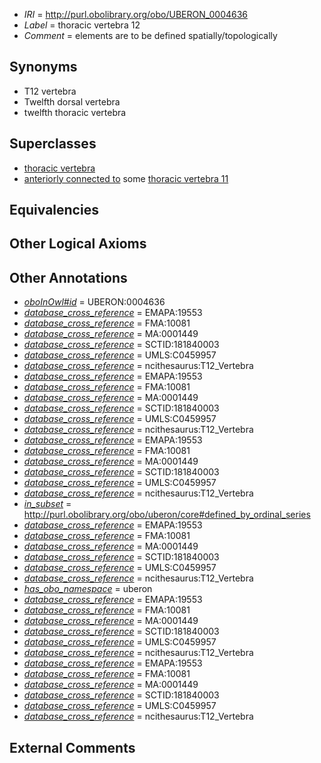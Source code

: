  * *IRI* = http://purl.obolibrary.org/obo/UBERON_0004636
 * *Label* = thoracic vertebra 12
 * *Comment* = elements are to be defined spatially/topologically

## Synonyms

 * T12 vertebra
 * Twelfth dorsal vertebra
 * twelfth thoracic vertebra

## Superclasses

 * [thoracic vertebra](../../UBERON/47/UBERON_0002347.md)
 * [anteriorly connected to](../../core#anteriorly/to/core#anteriorly_connected_to.md) some [thoracic vertebra 11](../../UBERON/35/UBERON_0004635.md)

## Equivalencies


## Other Logical Axioms


## Other Annotations

 * *[oboInOwl#id](../../id/oboInOwl#id.md)* = UBERON:0004636
 * *[database_cross_reference](../../ef/oboInOwl#hasDbXref.md)* = EMAPA:19553
 * *[database_cross_reference](../../ef/oboInOwl#hasDbXref.md)* = FMA:10081
 * *[database_cross_reference](../../ef/oboInOwl#hasDbXref.md)* = MA:0001449
 * *[database_cross_reference](../../ef/oboInOwl#hasDbXref.md)* = SCTID:181840003
 * *[database_cross_reference](../../ef/oboInOwl#hasDbXref.md)* = UMLS:C0459957
 * *[database_cross_reference](../../ef/oboInOwl#hasDbXref.md)* = ncithesaurus:T12_Vertebra
 * *[database_cross_reference](../../ef/oboInOwl#hasDbXref.md)* = EMAPA:19553
 * *[database_cross_reference](../../ef/oboInOwl#hasDbXref.md)* = FMA:10081
 * *[database_cross_reference](../../ef/oboInOwl#hasDbXref.md)* = MA:0001449
 * *[database_cross_reference](../../ef/oboInOwl#hasDbXref.md)* = SCTID:181840003
 * *[database_cross_reference](../../ef/oboInOwl#hasDbXref.md)* = UMLS:C0459957
 * *[database_cross_reference](../../ef/oboInOwl#hasDbXref.md)* = ncithesaurus:T12_Vertebra
 * *[database_cross_reference](../../ef/oboInOwl#hasDbXref.md)* = EMAPA:19553
 * *[database_cross_reference](../../ef/oboInOwl#hasDbXref.md)* = FMA:10081
 * *[database_cross_reference](../../ef/oboInOwl#hasDbXref.md)* = MA:0001449
 * *[database_cross_reference](../../ef/oboInOwl#hasDbXref.md)* = SCTID:181840003
 * *[database_cross_reference](../../ef/oboInOwl#hasDbXref.md)* = UMLS:C0459957
 * *[database_cross_reference](../../ef/oboInOwl#hasDbXref.md)* = ncithesaurus:T12_Vertebra
 * *[in_subset](../../et/oboInOwl#inSubset.md)* = http://purl.obolibrary.org/obo/uberon/core#defined_by_ordinal_series
 * *[database_cross_reference](../../ef/oboInOwl#hasDbXref.md)* = EMAPA:19553
 * *[database_cross_reference](../../ef/oboInOwl#hasDbXref.md)* = FMA:10081
 * *[database_cross_reference](../../ef/oboInOwl#hasDbXref.md)* = MA:0001449
 * *[database_cross_reference](../../ef/oboInOwl#hasDbXref.md)* = SCTID:181840003
 * *[database_cross_reference](../../ef/oboInOwl#hasDbXref.md)* = UMLS:C0459957
 * *[database_cross_reference](../../ef/oboInOwl#hasDbXref.md)* = ncithesaurus:T12_Vertebra
 * *[has_obo_namespace](../../ce/oboInOwl#hasOBONamespace.md)* = uberon
 * *[database_cross_reference](../../ef/oboInOwl#hasDbXref.md)* = EMAPA:19553
 * *[database_cross_reference](../../ef/oboInOwl#hasDbXref.md)* = FMA:10081
 * *[database_cross_reference](../../ef/oboInOwl#hasDbXref.md)* = MA:0001449
 * *[database_cross_reference](../../ef/oboInOwl#hasDbXref.md)* = SCTID:181840003
 * *[database_cross_reference](../../ef/oboInOwl#hasDbXref.md)* = UMLS:C0459957
 * *[database_cross_reference](../../ef/oboInOwl#hasDbXref.md)* = ncithesaurus:T12_Vertebra
 * *[database_cross_reference](../../ef/oboInOwl#hasDbXref.md)* = EMAPA:19553
 * *[database_cross_reference](../../ef/oboInOwl#hasDbXref.md)* = FMA:10081
 * *[database_cross_reference](../../ef/oboInOwl#hasDbXref.md)* = MA:0001449
 * *[database_cross_reference](../../ef/oboInOwl#hasDbXref.md)* = SCTID:181840003
 * *[database_cross_reference](../../ef/oboInOwl#hasDbXref.md)* = UMLS:C0459957
 * *[database_cross_reference](../../ef/oboInOwl#hasDbXref.md)* = ncithesaurus:T12_Vertebra

## External Comments

